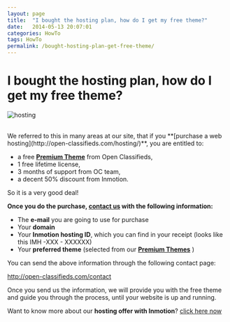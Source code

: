 ```yaml
---
layout: page
title:  "I bought the hosting plan, how do I get my free theme?"
date:   2014-05-13 20:07:01
categories: HowTo
tags: HowTo
permalink: /bought-hosting-plan-get-free-theme/
---
```

# I bought the hosting plan, how do I get my free theme?

![hosting](http://open-classifieds.com/wp-content/uploads/2014/05/hosting-1024x524.png)

<br>
We referred to this in many areas at our site, that if you **[purchase a web hosting](http://open-classifieds.com/hosting/)**, you are entitled to:

* a free **[Premium Theme](http://open-classifieds.com/market/)** from Open Classifieds,
* 1 free lifetime license,
* 3 months of support from OC team,
* a decent 50% discount from Inmotion.

So it is a very good deal! 

**Once you do the purchase, [contact us](http://open-classifieds.com/contact/) with the following information:**

- The **e-mail** you are going to use for purchase 
- Your **domain** 
- Your **Inmotion hosting ID**, which you can find in your receipt (looks like this IMH -XXX - XXXXXX) 
- Your **preferred theme** (selected from our **[Premium Themes](http://open-classifieds.com/market/)** ) 

You can send the above information through the following contact page: 

<!--<contact-form to='support@open-classifieds.com' subject='Open Classifieds Contact'][contact-field label='Name' type='name' required='1'>

<contact-field label='Email' type='email' required='1'/>

<contact-field label='Website' type='url'/>

<contact-field label='Comment' type='textarea' required='1'/>-->

<http://open-classifieds.com/contact> 

Once you send us the information, we will provide you with the free theme and guide you through the process, until your website is up and running. 

Want to know more about our **hosting offer with Inmotion**? [click here now](http://open-classifieds.com/hosting/)


<!--title: I bought the hosting plan, how do I get my free theme?
link: http://open-classifieds.com/2014/05/13/bought-hosting-plan-get-free-theme/
author: Kinan
description: 
post_id: 16397
created: 2014/05/13 22:07:01
created_gmt: 2014/05/13 20:07:01
comment_status: open
post_name: bought-hosting-plan-get-free-theme
status: publish
post_type: post-->
